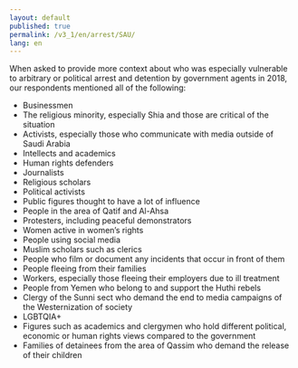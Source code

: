 ```yaml
---
layout: default
published: true
permalink: /v3_1/en/arrest/SAU/
lang: en
---
```


When asked to provide more context about who was especially vulnerable to arbitrary or political arrest and detention by government agents in 2018, our respondents mentioned all of the following:
-	Businessmen
-	The religious minority, especially Shia and those are critical of the situation
-	Activists, especially those who communicate with media outside of Saudi Arabia
-	Intellects and academics
-	Human rights defenders
-	Journalists
-	Religious scholars
-	Political activists
-	Public figures thought to have a lot of influence
-	People in the area of Qatif and Al-Ahsa
-	Protesters, including peaceful demonstrators
-	Women active in women’s rights
-	People using social media
-	Muslim scholars such as clerics
-	People who film or document any incidents that occur in front of them
-	People fleeing from their families
-	Workers, especially those fleeing their employers due to ill treatment
-	People from Yemen who belong to and support the Huthi rebels
-	Clergy of the Sunni sect who demand the end to media campaigns of the Westernization of society
-	LGBTQIA+
-	Figures such as academics and clergymen who hold different political, economic or human rights views compared to the government
-	Families of detainees from the area of Qassim who demand the release of their children


